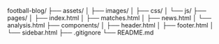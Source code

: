 football-blog/
├── assets/
│   ├── images/
│   ├── css/
│   └── js/
├── pages/
│   ├── index.html
│   ├── matches.html
│   ├── news.html
│   └── analysis.html
├── components/
│   ├── header.html
│   ├── footer.html
│   └── sidebar.html
├── .gitignore
└── README.md
